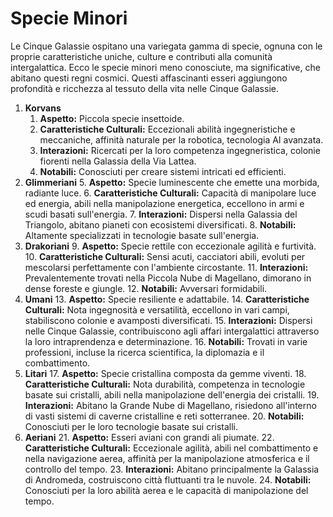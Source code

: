 # Specie Minori

Le Cinque Galassie ospitano una variegata gamma di specie, ognuna con le proprie caratteristiche uniche, culture e contributi alla comunità intergalattica. Ecco le specie minori meno conosciute, ma significative, che abitano questi regni cosmici. Questi affascinanti esseri aggiungono profondità e ricchezza al tessuto della vita nelle Cinque Galassie.

1.  **Korvans**
    1.  **Aspetto:** Piccola specie insettoide.
    2.  **Caratteristiche Culturali:** Eccezionali abilità ingegneristiche e meccaniche, affinità naturale per la robotica, tecnologia AI avanzata.
    3.  **Interazioni:** Ricercati per la loro competenza ingegneristica, colonie fiorenti nella Galassia della Via Lattea.
    4.  **Notabili:** Conosciuti per creare sistemi intricati ed efficienti.
2.  **Glimmeriani**
    5.  **Aspetto:** Specie luminescente che emette una morbida, radiante luce.
    6.  **Caratteristiche Culturali:** Capacità di manipolare luce ed energia, abili nella manipolazione energetica, eccellono in armi e scudi basati sull'energia.
    7.  **Interazioni:** Dispersi nella Galassia del Triangolo, abitano pianeti con ecosistemi diversificati.
    8.  **Notabili:** Altamente specializzati in tecnologie basate sull'energia.
3.  **Drakoriani**
    9.  **Aspetto:** Specie rettile con eccezionale agilità e furtività.
    10. **Caratteristiche Culturali:** Sensi acuti, cacciatori abili, evoluti per mescolarsi perfettamente con l'ambiente circostante.
    11. **Interazioni:** Prevalentemente trovati nella Piccola Nube di Magellano, dimorano in dense foreste e giungle.
    12. **Notabili:** Avversari formidabili.
4.  **Umani**
    13. **Aspetto:** Specie resiliente e adattabile.
    14. **Caratteristiche Culturali:** Nota ingegnosità e versatilità, eccellono in vari campi, stabiliscono colonie e avamposti diversificati.
    15. **Interazioni:** Dispersi nelle Cinque Galassie, contribuiscono agli affari intergalattici attraverso la loro intraprendenza e determinazione.
    16. **Notabili:** Trovati in varie professioni, incluse la ricerca scientifica, la diplomazia e il combattimento.
5.  **Litari**
    17. **Aspetto:** Specie cristallina composta da gemme viventi.
    18. **Caratteristiche Culturali:** Nota durabilità, competenza in tecnologie basate sui cristalli, abili nella manipolazione dell'energia dei cristalli.
    19. **Interazioni:** Abitano la Grande Nube di Magellano, risiedono all'interno di vasti sistemi di caverne cristalline e reti sotterranee.
    20. **Notabili:** Conosciuti per le loro tecnologie basate sui cristalli.
6.  **Aeriani**
    21. **Aspetto:** Esseri aviani con grandi ali piumate.
    22. **Caratteristiche Culturali:** Eccezionale agilità, abili nel combattimento e nella navigazione aerea, affinità per la manipolazione atmosferica e il controllo del tempo.
    23. **Interazioni:** Abitano principalmente la Galassia di Andromeda, costruiscono città fluttuanti tra le nuvole.
    24. **Notabili:** Conosciuti per la loro abilità aerea e le capacità di manipolazione del tempo.

